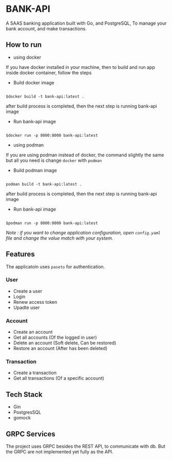 # BANK-API
A SAAS banking application built with Go, and PostgreSQL, To manage your bank account, and make transactions.

## How to run

* using docker

If you have docker installed in your machine, then to build and run app inside docker container, follow the steps

- Build docker image

```shell

$docker build -t bank-api:latest .

```

after build process is completed, then the next step is running bank-api image

- Run bank-api image

```shell

$docker run -p 8000:8000 bank-api:latest

```

* using podman

If you are using podman instead of docker, the command slightly the same but all you need is change `docker` with `podman`

- Build podman image

```shell

podman build -t bank-api:latest .

```

after build process is completed, then the next step is running bank-api image

- Run bank-api image

```shell

$podman run -p 8000:8000 bank-api:latest

```

_Note : if you want to change application configuration, open `config.yaml` file and change the value match with your system._ 



## Features

The applicatoin uses `paseto` for authentication.

### User

- Create a user
- Login
- Renew access token
- Upadte user

### Account
- Create an account
- Get all accounts (Of the logged in user)
- Delete an account (Soft delete, Can be restored)
- Restore an account (After has been deleted)

### Transaction
- Create a transaction
- Get all transactions (Of a specific account)

## Tech Stack

- Gin
- PostgresSQL
- gomock

## GRPC Services

The project uses GRPC besides the REST API, to communicate with db. But the GRPC are not implemented yet fully as the API.
